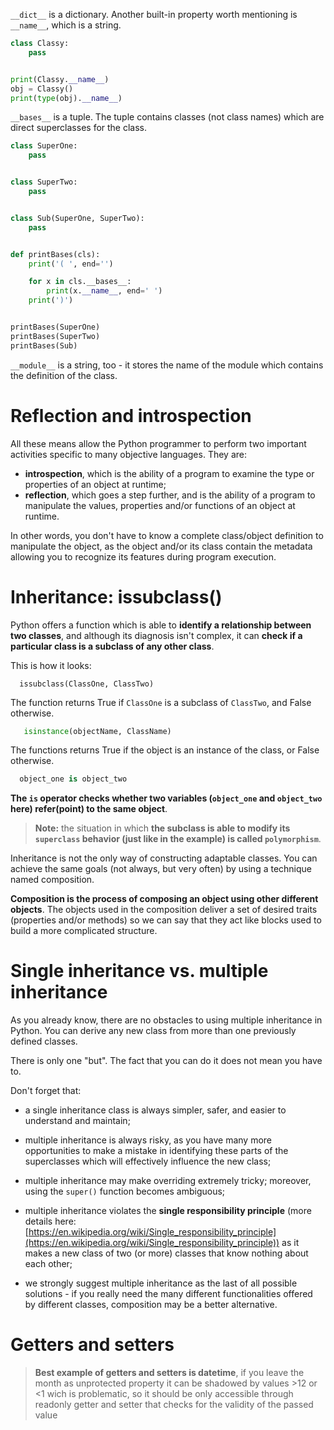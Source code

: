 
`__dict__` is a dictionary. Another built-in property worth mentioning is `__name__`, which is a string.
```python
class Classy:
    pass


print(Classy.__name__)
obj = Classy()
print(type(obj).__name__)
```

`__bases__` is a tuple. The tuple contains classes (not class names) which are direct superclasses for the class.
```python
class SuperOne:
    pass


class SuperTwo:
    pass


class Sub(SuperOne, SuperTwo):
    pass


def printBases(cls):
    print('( ', end='')

    for x in cls.__bases__:
        print(x.__name__, end=' ')
    print(')')


printBases(SuperOne)
printBases(SuperTwo)
printBases(Sub)
```
`__module__` is a string, too - it stores the name of the module which contains the definition of the class.
# Reflection and introspection

All these means allow the Python programmer to perform two important activities specific to many objective languages. They are:

- **introspection**, which is the ability of a program to examine the type or properties of an object at runtime;
- **reflection**, which goes a step further, and is the ability of a program to manipulate the values, properties and/or functions of an object at runtime.

In other words, you don't have to know a complete class/object definition to manipulate the object, as the object and/or its class contain the metadata allowing you to recognize its features during program execution.

# Inheritance: issubclass()

Python offers a function which is able to **identify a relationship between two classes**, and although its diagnosis isn't complex, it can **check if a particular class is a subclass of any other class**.

This is how it looks:

`   issubclass(ClassOne, ClassTwo)       `  

The function returns True if `ClassOne` is a subclass of `ClassTwo`, and False otherwise.

```python
   isinstance(objectName, ClassName)       
``` 

The functions returns True if the object is an instance of the class, or False otherwise.

```python
  object_one is object_two      
```  

**The `is` operator checks whether two variables (`object_one` and `object_two` here) refer(point) to the same object**.

>**Note:** the situation in which **the subclass is able to modify its `superclass` behavior (just like in the example) is called `polymorphism`**.


Inheritance is not the only way of constructing adaptable classes. You can achieve the same goals (not always, but very often) by using a technique named composition.

**Composition is the process of composing an object using other different objects**. The objects used in the composition deliver a set of desired traits (properties and/or methods) so we can say that they act like blocks used to build a more complicated structure.

# Single inheritance vs. multiple inheritance

As you already know, there are no obstacles to using multiple inheritance in Python. You can derive any new class from more than one previously defined classes.

There is only one "but". The fact that you can do it does not mean you have to.

Don't forget that:

- a single inheritance class is always simpler, safer, and easier to understand and maintain;
  
- multiple inheritance is always risky, as you have many more opportunities to make a mistake in identifying these parts of the superclasses which will effectively influence the new class;
  
- multiple inheritance may make overriding extremely tricky; moreover, using the `super()` function becomes ambiguous;

- multiple inheritance violates the **single responsibility principle** (more details here: [https://en.wikipedia.org/wiki/Single_responsibility_principle](https://en.wikipedia.org/wiki/Single_responsibility_principle)) as it makes a new class of two (or more) classes that know nothing about each other;
  
- we strongly suggest multiple inheritance as the last of all possible solutions - if you really need the many different functionalities offered by different classes, composition may be a better alternative.

# Getters and setters
> **Best example of getters and setters is datetime**, if you leave the month as unprotected property it can be shadowed by values >12 or <1 wich is problematic, so it should be only accessible through readonly getter and setter that checks for the validity of the passed value

